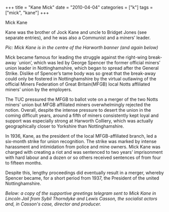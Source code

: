 +++
title = "Kane Mick"
date = "2010-04-04"
categories = ["k"]
tags = ["mick", "kane"]
+++

Mick Kane

Kane was the brother of Jock Kane and uncle to Bridget Jones (see separate entries), and he was also a Communist and a miners’ leader.

_Pic: Mick Kane is in the centre of the Harworth banner (and again below)_

Mick became famous for leading the struggle against the right-wing break-away \`union’, which was led by George Spencer the former official miners’ union leader in Nottinghamshire, which began to spread after the General Strike. Dislike of Spencer’s tame body was so great that the break-away could only be fostered in Nottinghamshire by the virtual outlawing of the official Miners Federation of Great Britain(MFGB) local Notts affiliated miners’ union by the employers.

The TUC pressured the MFGB to ballot vote on a merger of the two Notts miners’ union but MFGB affiliated miners overwhelmingly rejected the notion. Overall, despite the intense pressure to desert the union in the coming difficult years, around a fifth of miners consistently kept loyal and support was especially strong at Harworth Colliery, which was actually geographically closer to Yorkshire than Nottinghamshire.

In 1936, Kane, as the president of the local MFGB-affiliated branch, led a six-month strike for union recognition. The strike was marked by intense harassment and intimidation from police and mine owners. Mick Kane was charged with creating a riot and was sentenced to two years’ imprisonment with hard labour and a dozen or so others received sentences of from four to fifteen months. 

Despite this, lengthy proceedings did eventually result in a merger, whereby Spencer became, for a short period from 1937, the President of the united Nottinghamshire.

_Below: a copy of the supportive greetings telegram sent to Mick Kane in Lincoln Jail from Sybil Thorndyke and Lewis Casson, the socialist actors and, in Casson's case, director and producer._
